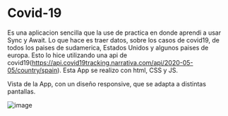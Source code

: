 # Covid-19

Es una aplicacion sencilla que la use de practica en donde aprendi a usar Sync y Await. Lo que hace es traer datos, sobre los casos de covid19, de todos los paises de sudamerica, Estados Unidos y algunos paises de europa. Esto lo hice utilizando una api de covid19(https://api.covid19tracking.narrativa.com/api/2020-05-05/country/spain). Esta App se realizo con html, CSS y JS. 


Vista de la App, con un diseño responsive, que se adapta a distintas pantallas.

![image](https://user-images.githubusercontent.com/68312629/130705728-9cee91d2-76b8-4375-9926-d42a5fa5a6ce.png)







